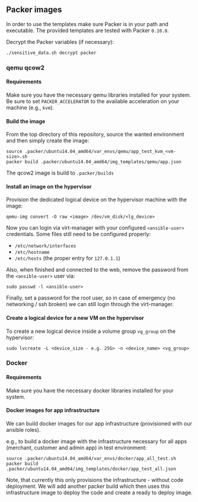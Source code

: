 ## Packer images

In order to use the templates make sure Packer is in your path and executable. 
The provided templates are tested with Packer `0.10.0`.

Decrypt the Packer variables (if necessary):

```
./sensitive_data.sh decrypt packer
```

### qemu qcow2

#### Requirements
Make sure you have the necessary qemu libraries installed for your system. 
Be sure to set `PACKER_ACCELERATOR` to the available acceleration on your machine (e.g., `kvm`).

#### Build the image


From the top directory of this repository, source the wanted environment and then simply create the image:

```
source .packer/ubuntu14.04_amd64/var_envs/qemu/app_test_kvm_<vm-size>.sh
packer build .packer/ubuntu14.04_amd64/img_templates/qemu/app.json
```

The qcow2 image is build to `.packer/builds`

#### Install an image on the hypervisor

Provision the dedicated logical device on the hypervisor machine with the image:

```
qemu-img convert -O raw <image> /dev/vm_disk/<lg_device>
```

Now you can login via virt-manager with your configured `<ansible-user>` credentials. Some files still need to be configured properly: 

- `/etc/network/interfaces`
- `/etc/hostname`
- `/etc/hosts` (the proper entry for `127.0.1.1`)

Also, when finished and connected to the web, remove the password from the `<ansible-user>` user via: 

```
sudo passwd -l <ansible-user>
```

Finally, set a password for the root user, so in case of emergency (no networking / ssh broken) we can still login through the virt-manager. 

#### Create a logical device for a new VM on the hypervisor

To create a new logical device inside a volume group `vg_group` on the hypervisor:

```
sudo lvcreate -L <device_size - e.g. 25G> -n <device_name> <vg_group>
```

### Docker

#### Requirements
Make sure you have the necessary docker libraries installed for your system. 

#### Docker images for app infrastructure
We can build docker images for our app infrastructure (provisioned with our ansible roles).

e.g., to build a docker image with the infrastructure necessary for all apps (merchant, customer and admin app) in test environment:
```
source .packer/ubuntu14.04_amd64/var_envs/docker/app_all_test.sh
packer build .packer/ubuntu14.04_amd64/img_templates/docker/app_test_all.json
```

Note, that currently this only provisions the infrastructure - without code deployment. 
We will add another packer build which then uses this infrastructure image to deploy the code and create a ready to deploy image.
